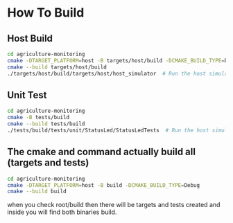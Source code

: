 # How To Build

## Host Build

```sh
cd agriculture-monitoring
cmake -DTARGET_PLATFORM=host -B targets/host/build -DCMAKE_BUILD_TYPE=Debug
cmake --build targets/host/build
./targets/host/build/targets/host/host_simulator  # Run the host simulation
```

## Unit Test

```sh
cd agriculture-monitoring
cmake -B tests/build
cmake --build tests/build
./tests/build/tests/unit/StatusLed/StatusLedTests  # Run the host simulation
```

## The cmake and command actually build all (targets and tests)

```sh
cd agriculture-monitoring
cmake -DTARGET_PLATFORM=host -B build -DCMAKE_BUILD_TYPE=Debug
cmake --build build
```

when you check root/build then there will be targets and tests created and inside you will find both binaries build.
